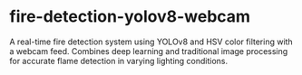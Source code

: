 # fire-detection-yolov8-webcam
A real-time fire detection system using YOLOv8 and HSV color filtering with a webcam feed. Combines deep learning and traditional image processing for accurate flame detection in varying lighting conditions.
